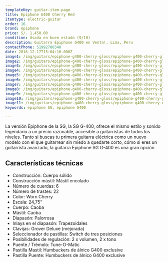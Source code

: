 ```yaml
---
templateKey: guitar-item-page
title: Epiphone G400 Cherry Red
itemtype: electric-guitar
order: 16
brand: epiphone
price: S/. 1,450.00
condition: Usada en buen estado (9/10)
description: Guitarra Epiphone G400 en Venta!, Lima, Peru
contactPhone: 51992780348
date: 2016-12-17T15:04:10.000Z
image1: /img/guitars/epiphone-g400-cherry-gloss/epiphone-g400-cherry-gloss-01.jpg
image2: /img/guitars/epiphone-g400-cherry-gloss/epiphone-g400-cherry-gloss-02.jpg
image3: /img/guitars/epiphone-g400-cherry-gloss/epiphone-g400-cherry-gloss-03.jpg
image4: /img/guitars/epiphone-g400-cherry-gloss/epiphone-g400-cherry-gloss-04.jpg
image5: /img/guitars/epiphone-g400-cherry-gloss/epiphone-g400-cherry-gloss-05.jpg
image6: /img/guitars/epiphone-g400-cherry-gloss/epiphone-g400-cherry-gloss-06.jpg
image7: /img/guitars/epiphone-g400-cherry-gloss/epiphone-g400-cherry-gloss-07.jpg
image8: /img/guitars/epiphone-g400-cherry-gloss/epiphone-g400-cherry-gloss-08.jpg
image9: /img/guitars/epiphone-g400-cherry-gloss/epiphone-g400-cherry-gloss-09.jpg
image10: /img/guitars/epiphone-g400-cherry-gloss/epiphone-g400-cherry-gloss-10.jpg
image11: /img/guitars/epiphone-g400-cherry-gloss/epiphone-g400-cherry-gloss-11.jpg
keywords: epiphone SG, epiphone G400

---
```

La versión Epiphone de la SG, la SG G-400, ofrece el mismo estilo y sonido legendario a un precio razonable, accesible a guitarristas de todos los niveles. Tanto si buscas tu primera guitarra eléctrica como un nuevo modelo con el que guitarrear sin miedo a quedarte corto, cómo si eres un guitarrista avanzado, la guitarra Epiphone SG G-400 es una gran opción

## Características técnicas

* Construcción: Cuerpo sólido
* Construcción mástil: Mástil encolado
* Número de cuerdas: 6
* Número de trastes: 22
* Color: Worn Cherry
* Escala: 24,75"
* Cuerpo: Caoba
* Mástil: Caoba
* Diapasón: Palorrosa
* Inlays en el diapasón: Trapezoidales
* Clavijas: Grover Deluxe (mejorada)
* Seleccionador de pastillas: Switch de tres posiciones
* Posibilidades de regulación: 2 x volumen, 2 x tono
* Puente / Trémolo: Tune-O-Matic
* Pastilla Mastil: Humbuckers de álnico G400 exclusive
* Pastilla Puente: Humbuckers de álnico G400 exclusive